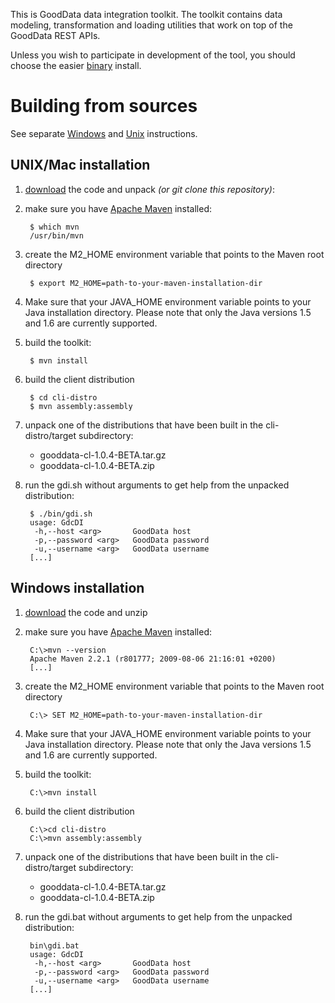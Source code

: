 This is GoodData data integration toolkit. The toolkit contains data modeling, transformation and loading utilities that
work on top of the GoodData REST APIs.

Unless you wish to participate in development of the tool, you should choose the easier [binary](http://developer.gooddata.com/gooddata-cl/install.html)
install.

<a name="source"></a>
# Building from sources

See separate [Windows](#swin) and [Unix](#sunix) instructions.

<a name="sunix"></a>
## UNIX/Mac installation

1. [download](http://github.com/gooddata/GoodData-CL/archives/master) the code and unpack *(or git clone this repository)*:

2. make sure you have [Apache Maven](http://maven.apache.org/) installed:

        $ which mvn
        /usr/bin/mvn

3. create the M2_HOME environment variable that points to the Maven root directory

        $ export M2_HOME=path-to-your-maven-installation-dir

4. Make sure that your JAVA_HOME environment variable points to your Java installation directory.
   Please note that only the Java versions 1.5 and 1.6 are currently supported.

5. build the toolkit:

        $ mvn install

6. build the client distribution

        $ cd cli-distro
        $ mvn assembly:assembly

7. unpack one of the distributions that have been built in the cli-distro/target subdirectory:

    - gooddata-cl-1.0.4-BETA.tar.gz
    - gooddata-cl-1.0.4-BETA.zip

8. run the gdi.sh without arguments to get help from the unpacked distribution:

        $ ./bin/gdi.sh
        usage: GdcDI
         -h,--host <arg>       GoodData host
         -p,--password <arg>   GoodData password
         -u,--username <arg>   GoodData username
        [...]

<a name="swin"></a>
## Windows installation

1. [download](http://github.com/gooddata/GoodData-CL/archives/master) the code and unzip

2. make sure you have [Apache Maven](http://maven.apache.org/) installed:

        C:\>mvn --version
        Apache Maven 2.2.1 (r801777; 2009-08-06 21:16:01 +0200)
        [...]

3. create the M2_HOME environment variable that points to the Maven root directory

        C:\> SET M2_HOME=path-to-your-maven-installation-dir

4. Make sure that your JAVA_HOME environment variable points to your Java installation directory.
   Please note that only the Java versions 1.5 and 1.6 are currently supported.

5. build the toolkit:

        C:\>mvn install

6. build the client distribution

        C:\>cd cli-distro
        C:\>mvn assembly:assembly

7. unpack one of the distributions that have been built in the cli-distro/target subdirectory:

    - gooddata-cl-1.0.4-BETA.tar.gz
    - gooddata-cl-1.0.4-BETA.zip

8. run the gdi.bat without arguments to get help from the unpacked distribution:

        bin\gdi.bat
        usage: GdcDI
         -h,--host <arg>       GoodData host
         -p,--password <arg>   GoodData password
         -u,--username <arg>   GoodData username
        [...]